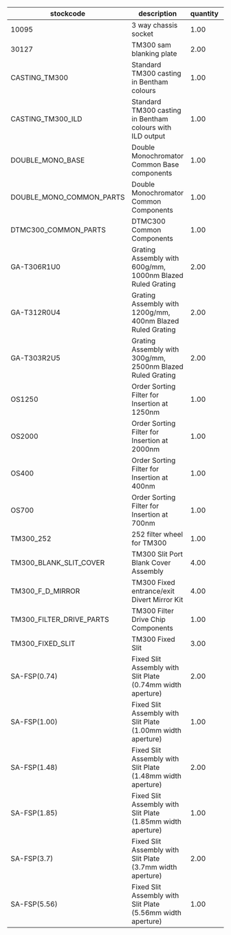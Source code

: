 |stockcode|description|quantity|location|
|---------|-----------|--------|--------|
|10095|3 way chassis socket|1.00||
|30127|TM300 sam blanking plate|2.00||
|CASTING_TM300|Standard TM300 casting in Bentham colours|1.00||
|CASTING_TM300_ILD|Standard TM300 casting in Bentham colours with ILD output|1.00||
|DOUBLE_MONO_BASE|Double Monochromator Common Base components|1.00||
|DOUBLE_MONO_COMMON_PARTS|Double Monochromator Common Components|1.00||
|DTMC300_COMMON_PARTS|DTMC300 Common Components|1.00||
|GA-T306R1U0|Grating Assembly with 600g/mm, 1000nm Blazed Ruled Grating|2.00||
|GA-T312R0U4|Grating Assembly with 1200g/mm, 400nm Blazed Ruled Grating|2.00||
|GA-T303R2U5|Grating Assembly with 300g/mm, 2500nm Blazed Ruled Grating|2.00||
|OS1250|Order Sorting Filter for Insertion at 1250nm|1.00||
|OS2000|Order Sorting Filter for Insertion at 2000nm|1.00||
|OS400|Order Sorting Filter for Insertion at 400nm|1.00||
|OS700|Order Sorting Filter for Insertion at 700nm|1.00||
|TM300_252|252 filter wheel for TM300|1.00||
|TM300_BLANK_SLIT_COVER|TM300 Slit Port Blank Cover Assembly|4.00||
|TM300_F_D_MIRROR|TM300 Fixed entrance/exit Divert Mirror Kit|4.00||
|TM300_FILTER_DRIVE_PARTS|TM300 Filter Drive Chip Components|1.00||
|TM300_FIXED_SLIT|TM300 Fixed Slit|3.00||
|SA-FSP(0.74)|Fixed Slit Assembly with Slit Plate (0.74mm width aperture)|2.00||
|SA-FSP(1.00)|Fixed Slit Assembly with Slit Plate (1.00mm width aperture)|1.00||
|SA-FSP(1.48)|Fixed Slit Assembly with Slit Plate (1.48mm width aperture)|2.00||
|SA-FSP(1.85)|Fixed Slit Assembly with Slit Plate (1.85mm width aperture)|1.00||
|SA-FSP(3.7)|Fixed Slit Assembly with Slit Plate (3.7mm width aperture)|2.00||
|SA-FSP(5.56)|Fixed Slit Assembly with Slit Plate (5.56mm width aperture)|1.00||
